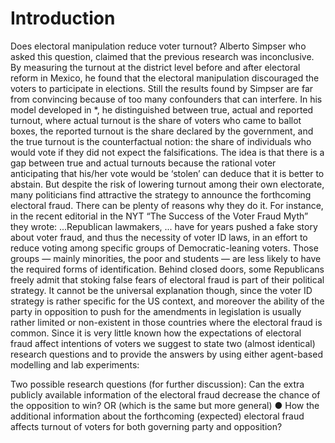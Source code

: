 # Introduction
Does electoral manipulation reduce voter turnout? Alberto Simpser who asked this question, claimed that the previous research was inconclusive. By measuring the turnout at the district level before and after electoral reform in Mexico, he found that the electoral manipulation discouraged the voters to participate in elections. Still the results found by Simpser are far from convincing because of too many confounders that can interfere. In his model developed in *, he distinguished between true, actual and reported turnout, where actual turnout is the share of voters who came to ballot boxes, the reported turnout is the share declared by the government, and the true turnout is the counterfactual notion: the share of individuals who would vote if they did not expect the falsifications.
The idea is that there is a gap between true and actual turnouts because the rational voter anticipating that his/her vote would be ‘stolen’ can deduce that it is better to abstain. But despite the risk of lowering turnout among their own electorate, many politicians find attractive the strategy to announce the forthcoming electoral fraud. There can be plenty of reasons why they do it. For instance, in the recent editorial in the NYT “The Success of the Voter Fraud Myth” they wrote:
...Republican lawmakers, ... have for years pushed a fake story about voter fraud, and thus the necessity of voter ID laws, in an effort to reduce voting among specific groups of Democratic-leaning voters. Those groups — mainly minorities, the poor and students — are less likely to have the required forms of identification. Behind closed doors, some Republicans freely admit that stoking false fears of electoral fraud is part of their political strategy.
It cannot be the universal explanation though, since the voter ID strategy is rather specific for the US context, and moreover the ability of the party in opposition to push for the amendments in legislation is usually rather limited or non-existent in those countries where the electoral fraud is common. 
Since it is very little known how the expectations of electoral fraud affect intentions of voters we suggest to state two (almost identical) research questions and to provide the answers by using either agent-based modelling and lab experiments:

Two possible research questions (for further discussion):
	Can the extra publicly available information of the electoral fraud decrease the chance of the opposition to win?
OR (which is the same but more general)
●	How the additional information about the forthcoming (expected) electoral fraud affects turnout of voters for both governing party and opposition?
